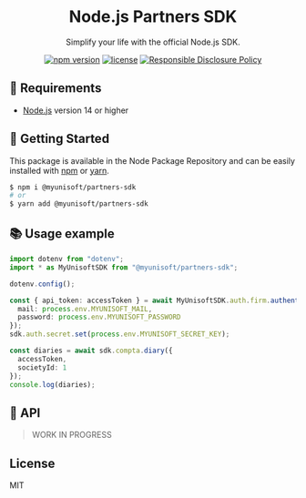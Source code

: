 
<p align="center"><h1 align="center">
  Node.js Partners SDK
</h1>

<p align="center">
  Simplify your life with the official Node.js SDK.
</p>

<p align="center">
    <a href="https://github.com/MyUnisoft/node-partners-sdk"><img src="https://img.shields.io/github/package-json/v/MyUnisoft/node-partners-sdk?style=flat-square" alt="npm version"></a>
    <a href="https://github.com/MyUnisoft/node-partners-sdk"><img src="https://img.shields.io/github/license/MyUnisoft/node-partners-sdk?style=flat-square" alt="license"></a>
    <a href="./SECURITY.md"><img src="https://img.shields.io/badge/Security-Responsible%20Disclosure-yellow.svg?style=flat-square" alt="Responsible Disclosure Policy" /></a>
</p>

## 🚧 Requirements
- [Node.js](https://nodejs.org/en/) version 14 or higher

## 🚀 Getting Started

This package is available in the Node Package Repository and can be easily installed with [npm](https://docs.npmjs.com/getting-started/what-is-npm) or [yarn](https://yarnpkg.com).

```bash
$ npm i @myunisoft/partners-sdk
# or
$ yarn add @myunisoft/partners-sdk
```

## 📚 Usage example

```ts
import dotenv from "dotenv";
import * as MyUnisoftSDK from "@myunisoft/partners-sdk";

dotenv.config();

const { api_token: accessToken } = await MyUnisoftSDK.auth.firm.authenticate({
  mail: process.env.MYUNISOFT_MAIL,
  password: process.env.MYUNISOFT_PASSWORD
});
sdk.auth.secret.set(process.env.MYUNISOFT_SECRET_KEY);

const diaries = await sdk.compta.diary({
  accessToken,
  societyId: 1
});
console.log(diaries);
```

## 📜 API

> WORK IN PROGRESS

## License
MIT
